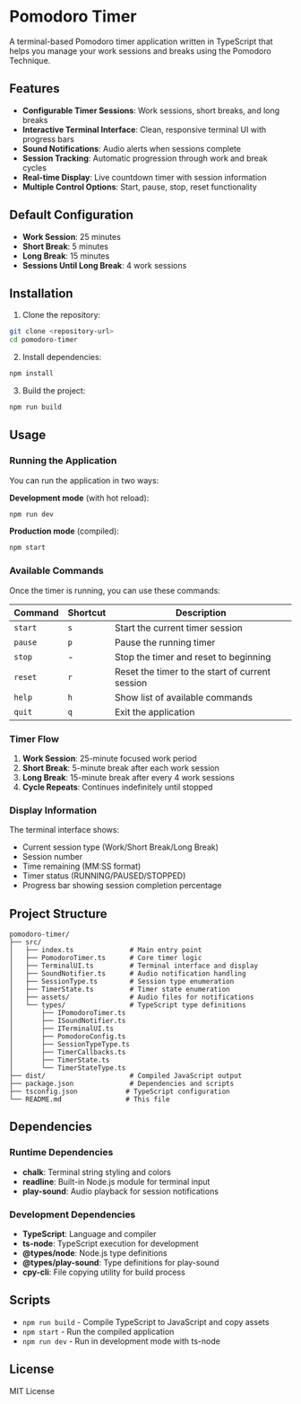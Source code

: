 # Pomodoro Timer

A terminal-based Pomodoro timer application written in TypeScript that helps you manage your work sessions and breaks using the Pomodoro Technique.

## Features

- **Configurable Timer Sessions**: Work sessions, short breaks, and long breaks
- **Interactive Terminal Interface**: Clean, responsive terminal UI with progress bars
- **Sound Notifications**: Audio alerts when sessions complete
- **Session Tracking**: Automatic progression through work and break cycles
- **Real-time Display**: Live countdown timer with session information
- **Multiple Control Options**: Start, pause, stop, reset functionality

## Default Configuration

- **Work Session**: 25 minutes
- **Short Break**: 5 minutes
- **Long Break**: 15 minutes
- **Sessions Until Long Break**: 4 work sessions

## Installation

1. Clone the repository:
```bash
git clone <repository-url>
cd pomodoro-timer
```

2. Install dependencies:
```bash
npm install
```

3. Build the project:
```bash
npm run build
```

## Usage

### Running the Application

You can run the application in two ways:

**Development mode** (with hot reload):
```bash
npm run dev
```

**Production mode** (compiled):
```bash
npm start
```

### Available Commands

Once the timer is running, you can use these commands:

| Command | Shortcut | Description |
|---------|----------|-------------|
| `start` | `s` | Start the current timer session |
| `pause` | `p` | Pause the running timer |
| `stop` | - | Stop the timer and reset to beginning |
| `reset` | `r` | Reset the timer to the start of current session |
| `help` | `h` | Show list of available commands |
| `quit` | `q` | Exit the application |

### Timer Flow

1. **Work Session**: 25-minute focused work period
2. **Short Break**: 5-minute break after each work session
3. **Long Break**: 15-minute break after every 4 work sessions
4. **Cycle Repeats**: Continues indefinitely until stopped

### Display Information

The terminal interface shows:
- Current session type (Work/Short Break/Long Break)
- Session number
- Time remaining (MM:SS format)
- Timer status (RUNNING/PAUSED/STOPPED)
- Progress bar showing session completion percentage

## Project Structure

```
pomodoro-timer/
├── src/
│   ├── index.ts              # Main entry point
│   ├── PomodoroTimer.ts      # Core timer logic
│   ├── TerminalUI.ts         # Terminal interface and display
│   ├── SoundNotifier.ts      # Audio notification handling
│   ├── SessionType.ts        # Session type enumeration
│   ├── TimerState.ts         # Timer state enumeration
│   ├── assets/               # Audio files for notifications
│   └── types/                # TypeScript type definitions
│       ├── IPomodoroTimer.ts
│       ├── ISoundNotifier.ts
│       ├── ITerminalUI.ts
│       ├── PomodoroConfig.ts
│       ├── SessionTypeType.ts
│       ├── TimerCallbacks.ts
│       ├── TimerState.ts
│       └── TimerStateType.ts
├── dist/                     # Compiled JavaScript output
├── package.json              # Dependencies and scripts
├── tsconfig.json            # TypeScript configuration
└── README.md                # This file
```

## Dependencies

### Runtime Dependencies
- **chalk**: Terminal string styling and colors
- **readline**: Built-in Node.js module for terminal input
- **play-sound**: Audio playback for session notifications

### Development Dependencies
- **TypeScript**: Language and compiler
- **ts-node**: TypeScript execution for development
- **@types/node**: Node.js type definitions
- **@types/play-sound**: Type definitions for play-sound
- **cpy-cli**: File copying utility for build process

## Scripts

- `npm run build` - Compile TypeScript to JavaScript and copy assets
- `npm start` - Run the compiled application
- `npm run dev` - Run in development mode with ts-node

## License

MIT License
